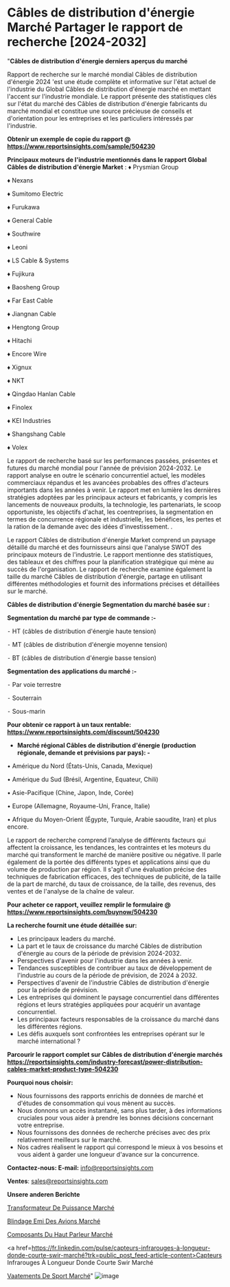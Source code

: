 # Câbles de distribution d'énergie Marché Partager le rapport de recherche [2024-2032]

"<strong>Câbles de distribution d'énergie derniers aperçus du marché</strong>

Rapport de recherche sur le marché mondial Câbles de distribution d'énergie 2024 'est une étude complète et informative sur l'état actuel de l'industrie du Global Câbles de distribution d'énergie marché en mettant l'accent sur l'industrie mondiale. Le rapport présente des statistiques clés sur l'état du marché des Câbles de distribution d'énergie fabricants du marché mondial et constitue une source précieuse de conseils et d'orientation pour les entreprises et les particuliers intéressés par l'industrie.

<strong>Obtenir un exemple de copie du rapport @ <a href=https://www.reportsinsights.com/sample/504230>https://www.reportsinsights.com/sample/504230</a></strong>

<strong>Principaux moteurs de l'industrie mentionnés dans le rapport Global Câbles de distribution d'énergie Market</strong> :
♦ Prysmian Group

♦ Nexans

♦ Sumitomo Electric

♦ Furukawa

♦ General Cable

♦ Southwire

♦ Leoni

♦ LS Cable & Systems

♦ Fujikura

♦ Baosheng Group

♦ Far East Cable

♦ Jiangnan Cable

♦ Hengtong Group

♦ Hitachi

♦ Encore Wire

♦ Xignux

♦ NKT

♦ Qingdao Hanlan Cable

♦ Finolex

♦ KEI Industries

♦ Shangshang Cable

♦ Volex

Le rapport de recherche basé sur les performances passées, présentes et futures du marché mondial pour l'année de prévision 2024-2032. Le rapport analyse en outre le scénario concurrentiel actuel, les modèles commerciaux répandus et les avancées probables des offres d'acteurs importants dans les années à venir. Le rapport met en lumière les dernières stratégies adoptées par les principaux acteurs et fabricants, y compris les lancements de nouveaux produits, la technologie, les partenariats, le scoop opportuniste, les objectifs d'achat, les coentreprises, la segmentation en termes de concurrence régionale et industrielle, les bénéfices, les pertes et la ration de la demande avec des idées d'investissement. .

Le rapport Câbles de distribution d'énergie Market comprend un paysage détaillé du marché et des fournisseurs ainsi que l'analyse SWOT des principaux moteurs de l'industrie. Le rapport mentionne des statistiques, des tableaux et des chiffres pour la planification stratégique qui mène au succès de l'organisation. Le rapport de recherche examine également la taille du marché Câbles de distribution d'énergie, partage en utilisant différentes méthodologies et fournit des informations précises et détaillées sur le marché.

<strong>Câbles de distribution d'énergie Segmentation du marché basée sur :</strong>

<strong>Segmentation du marché par type de commande :-</strong>

⁃ HT (câbles de distribution d'énergie haute tension)

⁃ MT (câbles de distribution d'énergie moyenne tension)

⁃ BT (câbles de distribution d'énergie basse tension)

<strong>Segmentation des applications du marché :-</strong>

⁃ Par voie terrestre

⁃ Souterrain

⁃ Sous-marin

<strong>Pour obtenir ce rapport à un taux rentable: <a href=https://www.reportsinsights.com/discount/504230>https://www.reportsinsights.com/discount/504230</a></strong>
<ul>
  <li><strong>Marché régional Câbles de distribution d'énergie (production régionale, demande et prévisions par pays): -</strong></li>
</ul>
• Amérique du Nord (États-Unis, Canada, Mexique)

• Amérique du Sud (Brésil, Argentine, Equateur, Chili)

• Asie-Pacifique (Chine, Japon, Inde, Corée)

• Europe (Allemagne, Royaume-Uni, France, Italie)

• Afrique du Moyen-Orient (Égypte, Turquie, Arabie saoudite, Iran) et plus encore.

Le rapport de recherche comprend l’analyse de différents facteurs qui affectent la croissance, les tendances, les contraintes et les moteurs du marché qui transforment le marché de manière positive ou négative. Il parle également de la portée des différents types et applications ainsi que du volume de production par région. Il s'agit d'une évaluation précise des techniques de fabrication efficaces, des techniques de publicité, de la taille de la part de marché, du taux de croissance, de la taille, des revenus, des ventes et de l'analyse de la chaîne de valeur.

<strong>Pour acheter ce rapport, veuillez remplir le formulaire @   <a href=https://www.reportsinsights.com/buynow/504230>https://www.reportsinsights.com/buynow/504230</a></strong>

<strong>La recherche fournit une étude détaillée sur:</strong>
<ul>
  <li>Les principaux leaders du marché.</li>
  <li>La part et le taux de croissance du marché Câbles de distribution d'énergie au cours de la période de prévision 2024-2032.</li>
  <li>Perspectives d'avenir pour l'industrie dans les années à venir.</li>
  <li>Tendances susceptibles de contribuer au taux de développement de l'industrie au cours de la période de prévision, de 2024 à 2032.</li>
  <li>Perspectives d'avenir de l'industrie Câbles de distribution d'énergie pour la période de prévision.</li>
  <li>Les entreprises qui dominent le paysage concurrentiel dans différentes régions et leurs stratégies appliquées pour acquérir un avantage concurrentiel.</li>
  <li>Les principaux facteurs responsables de la croissance du marché dans les différentes régions.</li>
  <li>Les défis auxquels sont confrontées les entreprises opérant sur le marché international ?</li>
</ul>

<strong>Parcourir le rapport complet sur Câbles de distribution d'énergie marchés <a href=https://reportsinsights.com/industry-forecast/power-distribution-cables-market-product-type-504230>https://reportsinsights.com/industry-forecast/power-distribution-cables-market-product-type-504230</a></strong>

<strong>Pourquoi nous choisir:</strong>
<ul>
  <li>Nous fournissons des rapports enrichis de données de marché et d'études de consommation qui vous mènent au succès.</li>
  <li>Nous donnons un accès instantané, sans plus tarder, à des informations cruciales pour vous aider à prendre les bonnes décisions concernant votre entreprise.</li>
  <li>Nous fournissons des données de recherche précises avec des prix relativement meilleurs sur le marché.</li>
  <li>Nos cadres réalisent le rapport qui correspond le mieux à vos besoins et vous aident à garder une longueur d'avance sur la concurrence.</li>
</ul>
<strong>Contactez-nous:
</strong><strong>E-mail:</strong> <a href=mailto:info@reportsinsights.com>info@reportsinsights.com</a>

<strong>Ventes</strong>: <a href=mailto:sales@reportsinsights.com>sales@reportsinsights.com</a>

<strong>Unsere anderen Berichte</strong>

<a href=https://www.linkedin.com/pulse/transformateur-de-puissance-march%C3%A9-personnalisation-kay8f/>Transformateur De Puissance Marché</a>

<a href=https://www.linkedin.com/pulse/blindage-emi-des-avions-march%C3%A9-de-la-taille-2024-mc0gc/>Blindage Emi Des Avions Marché</a>

<a href=https://www.linkedin.com/pulse/composants-du-haut-parleur-marché-analyse-des-lr6jc/>Composants Du Haut Parleur Marché</a>

<a href=https://fr.linkedin.com/pulse/capteurs-infrarouges-à-longueur-donde-courte-swir-marché?trk=public_post_feed-article-content>Capteurs Infrarouges À Longueur Donde Courte Swir Marché</a>

<a href=https://www.linkedin.com/pulse/v%C3%AAtements-de-sport-march%C3%A9-segmentation-zhlcf/>Vaatements De Sport Marché</a>"
![image](https://github.com/daminid12/RItrends/assets/158430485/dfbc68da-dd9d-4442-b9a8-035a7a6dbaa2)
